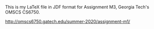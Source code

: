 This is my LaTeX file in JDF format for Assignment M3, Georgia Tech's OMSCS CS6750.

http://omscs6750.gatech.edu/summer-2020/assignment-m1/
